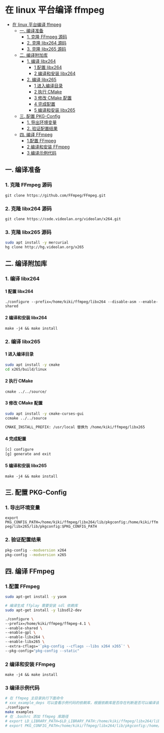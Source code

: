 # 在 linux 平台编译 ffmpeg

- [在 linux 平台编译 ffmpeg](#在-linux-平台编译-ffmpeg)
  - [一. 编译准备](#一-编译准备)
    - [1. 克隆 FFmpeg 源码](#1-克隆-ffmpeg-源码)
    - [2. 克隆 libx264 源码](#2-克隆-libx264-源码)
    - [3. 克隆 libx265 源码](#3-克隆-libx265-源码)
  - [二. 编译附加库](#二-编译附加库)
    - [1. 编译 libx264](#1-编译-libx264)
      - [1 配置 libx264](#1-配置-libx264)
      - [2 编译和安装 libx264](#2-编译和安装-libx264)
    - [2. 编译 libx265](#2-编译-libx265)
      - [1 进入编译目录](#1-进入编译目录)
      - [2 执行 CMake](#2-执行-cmake)
      - [3 修改 CMake 配置](#3-修改-cmake-配置)
      - [4 完成配置](#4-完成配置)
      - [5 编译和安装 libx265](#5-编译和安装-libx265)
  - [三. 配置 PKG-Config](#三-配置-pkg-config)
    - [1. 导出环境变量](#1-导出环境变量)
    - [2. 验证配置结果](#2-验证配置结果)
  - [四. 编译 FFmpeg](#四-编译-ffmpeg)
    - [1.配置 FFmpeg](#1配置-ffmpeg)
    - [2 编译和安装 FFmpeg](#2-编译和安装-ffmpeg)
    - [3 编译示例代码](#3-编译示例代码)

## 一. 编译准备

### 1. 克隆 FFmpeg 源码

`git clone https://github.com/FFmpeg/FFmpeg.git`

### 2. 克隆 libx264 源码

`git clone https://code.videolan.org/videolan/x264.git`

### 3. 克隆 libx265 源码

```sh
sudo apt install -y mercurial
hg clone http://hg.videolan.org/x265
```

## 二. 编译附加库

### 1. 编译 libx264

#### 1 配置 libx264

`./configure --prefix=/home/kiki/ffmpeg/libx264 --disable-asm --enable-shared`

#### 2 编译和安装 libx264

`make -j4 && make install`

### 2. 编译 libx265

#### 1 进入编译目录

```sh
sudo apt install -y cmake
cd x265/build/linux
```

#### 2 执行 CMake

`cmake ../../source/`

#### 3 修改 CMake 配置

```sh
sudo apt install -y cmake-curses-gui
ccmake ../../source
```

```txt
CMAKE_INSTALL_PREFIX: /usr/local 替换为 /home/kiki/ffmpeg/libx265
```

#### 4 完成配置

```sh
[c] configure
[g] generate and exit
```

#### 5 编译和安装 libx265

`make -j4 && make install`

## 三. 配置 PKG-Config

### 1. 导出环境变量

`export PKG_CONFIG_PATH=/home/kiki/ffmpeg/libx264/lib/pkgconfig:/home/kiki/ffmpeg/libx265/lib/pkgconfig:$PKG_CONFIG_PATH`

### 2. 验证配置结果

```sh
pkg-config --modversion x264
pkg-config --modversion x265
```

## 四. 编译 FFmpeg

### 1.配置 FFmpeg

```sh
sudo apt-get install -y yasm

# 编译生成 ffplay 需要安装 sdl 依赖库
sudo apt-get install -y libsdl2-dev

./configure \
--prefix=/home/kiki/ffmpeg/ffmpeg-4.1 \
--enable-shared \
--enable-gpl \
--enable-libx264 \
--enable-libx265 \
--extra-cflags='`pkg-config --cflags --libs x264 x265`' \
--pkg-config="pkg-config --static"
```

### 2 编译和安装 FFmpeg

`make -j4 && make install`

### 3 编译示例代码

```sh
# 在 ffmpeg 主目录执行下面命令
# xxx_example_deps 可以查看示例代码的依赖库，根据依赖库是否存在判断是否可以编译该示例
./configure
make examples
# 在 .bashrc 添加 ffmpeg 库路径
# export LD_LIBRARY_PATH=$LD_LIBRARY_PATH:/home/kiki/ffmpeg/libx264/lib:/home/kiki/ffmpeg/libx265/lib:/home/kiki/ffmpeg/ffmpeg-4.1/lib
# export PKG_CONFIG_PATH=/home/kiki/ffmpeg/libx264/lib/pkgconfig:/home/kiki/ffmpeg/libx265/lib/pkgconfig:/home/kiki/ffmpeg/ffmpeg-4.1/lib/pkgconfig:$PKG_CONFIG_PATH
```
